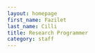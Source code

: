 ```yaml
---
layout: homepage
first_name: Fazilet
last_name: Cilli
title: Research Programmer
category: staff
---
```


